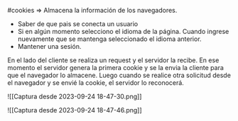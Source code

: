#cookies => Almacena la información de los navegadores.
- Saber de que pais se conecta un usuario
- Si en algún momento selecciono el idioma de la página. Cuando ingrese nuevamente que se mantenga seleccionado el idioma anterior.
- Mantener una sesión.

En el lado del cliente se realiza un request y el servidor la recibe. En ese momento el servidor genera la primera cookie y se la envia la cliente para que el navegador lo almacene.
Luego cuando se realice otra solicitud desde el navegador y se envié la cookie, el servidor lo reconocerá.

![[Captura desde 2023-09-24 18-47-30.png]]

![[Captura desde 2023-09-24 18-47-46.png]]